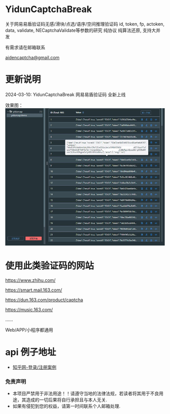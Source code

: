 # YidunCaptchaBreak
关于网易易盾验证码无感/滑块/点选/语序/空间推理验证码 id, token, fp, actoken, data, validate, NECaptchaValidate等参数的研究 纯协议 纯算法还原, 支持大并发

有需求请在邮箱联系

aidencaptcha@gmail.com


# 更新说明
2024-03-10: YidunCaptchaBreak 网易易盾验证码 全新上线


效果图：
![image](https://github.com/aidencaptcha/YidunCaptchaBreak/blob/main/examples/100_successful.jpg)

# 使用此类验证码的网站

https://www.zhihu.com/

https://smart.mail.163.com/

https://dun.163.com/product/captcha

https://music.163.com/

......

Web/APP/小程序都通用

# api 例子地址

* [知乎网-登录/注册案例](https://github.com/aidencaptcha/HuXiuSpider)




### 免责声明
* 本项目严禁用于非法用途！！请遵守当地的法律法规，若读者将其用于不良用途，其造成的一切后果将自行承担且与本人无关.
* 如果有侵犯到您的权益，请第一时间联系个人邮箱处理.
